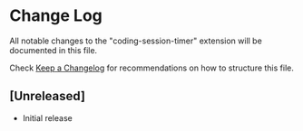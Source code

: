 # Change Log

All notable changes to the "coding-session-timer" extension will be documented in this file.

Check [Keep a Changelog](http://keepachangelog.com/) for recommendations on how to structure this file.

## [Unreleased]

- Initial release